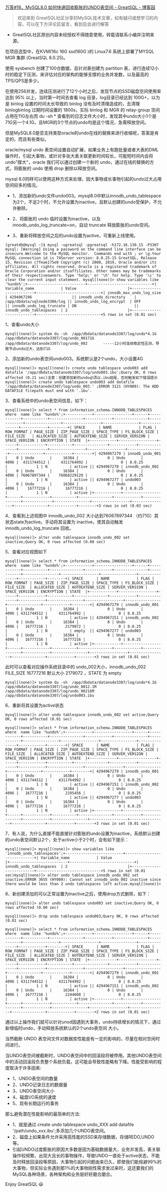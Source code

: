 [万答#18，MySQL8.0 如何快速回收膨胀的UNDO表空间 - GreatSQL - 博客园](https://www.cnblogs.com/greatsql/p/15722154.html) 

 > 欢迎来到 GreatSQL社区分享的MySQL技术文章，如有疑问或想学习的内容，可以在下方评论区留言，看到后会进行解答

*   GreatSQL社区原创内容未经授权不得随意使用，转载请联系小编并注明来源。

在项目选型中，在KVM(16c 16G ssd160G )的 Linux7.6 系统上部署了MYSQL MGR 集群 (GreatSQL 8.0.25)。

使用 sysbench 创建了100仓数据，且针对表创建为 partition 表，进行连续12小时的稳定下压测，来评估对应的架构的能够支撑的业务并发数，以及最高的TPS/QPS是多少。

在使用256并发，连续压测进行了12个小时之后，发现节点的SSD磁盘空间使用率达到 95% 以上，当时第一时间去查看 log 目录，log目录已经达到 100G+，以为是 binlog 设置的时间太长导致的 binlog 没有及时清理造成的，去清理 binlogbinlog 过期时间设置的 1800s，实际 binlog 和 MGR 的 relay-group 空间占用在11G左右而 du -sh \* 查看到的日志文件大小时，发现其中undo大小1个是71G另一个4.1G，且MGR的3个节点的undo均是这个情况，急需释放空间。

但是MySQL8.0是否支持类型oracle的undo在线的替换来进行收缩呢，答案是肯定的，而且有些类似。

oracle/mysql undo 表空间设置自动扩展，如果业务上有跑批量或者大表的DML操作时，引起大事物，或针对多张大表关联更新时间较长，可能短时间内会将undo"撑大"，oracle 我们可以通过创建一个新的 undo，通过在线的替换的方式，将膨胀的 undo 使用 drop 删除以释放空间。

mysql 8.0同样可以使用这种方式来处理，因大事物或长事物引起的undo过大占用空间较多的情况。

*   1、添加新的undo文件undo003。mysql8.0中默认innodb\_undo\_tablespace为2个，不足2个时，不允许设置为inactive，且默认创建的undo受保护，不允许删除。
    
*   2、将膨胀的 undo 临时设置为inactive，以及 innodb\_undo\_log\_truncate=on，自动 truncate 释放膨胀的undo空间。
    
*   3、重新将释放空间之后的undo设置为active，可重新上线使用。
    

```null
[greatdb@mysql ~]$ mysql -ugreatsql -pgreatsql -h172.16.130.15 -P3307    mysql: [Warning] Using a password on the command line interface can be insecure.Welcome to the MySQL monitor.  Commands end with ; or \g.Your MySQL connection id is 74Server version: 8.0.25-15 GreatSQL, Release 15, Revision c7feae175e0 Copyright (c) 2000, 2019, Oracle and/or its affiliates. All rights reserved. Oracle is a registered trademark of Oracle Corporation and/or itsaffiliates. Other names may be trademarks of their respectiveowners. Type 'help;' or '\h' for help. Type '\c' to clear the current input statement. mysql[(none)]> show variables like '%undo%';+--------------------------+-----------------------------+| Variable_name            | Value                       |+--------------------------+-----------------------------+| innodb_max_undo_log_size | 4294967296                  || innodb_undo_directory    | /app/dbdata/sqlnode3306/log || innodb_undo_log_encrypt  | OFF                         || innodb_undo_log_truncate | ON                          || innodb_undo_tablespaces  | 2                           |+--------------------------+-----------------------------+5 rows in set (0.01 sec)
```

1、查看undo大小

```null
mysql[(none)]> system du -sh  /app/dbdata/datanode3307/log/undo*4.1G /app/dbdata/datanode3307/log/undo_00171G /app/dbdata/datanode3307/log/undo_002       -----12小时连续稳定性压测，导致节点undo过大，达到71G
```

2、添加新的undo表空间undo003。系统默认是2个undo，大小设置4G

```null
mysql[(none)]> mysql[(none)]> create undo tablespace undo003 add datafile '/app/dbdata/datanode3307/log/undo003.ibu';Query OK, 0 rows affected (0.21 sec)注意：创建添加新的undo必须以.ibu结尾，否则触发如下错误提示mysql[(none)]> create undo tablespace undo003 add datafile '/app/dbdata/datanode3307/log/undo_003.' ;ERROR 3121 (HY000): The ADD DATAFILE filepath must end with '.ibu'.
```

3、查看系统中的undo表空间信息，如下：

```null
mysql[(none)]> select * from information_schema.INNODB_TABLESPACES where  name like '%undo%';+------------+-----------------+------+------------+-----------+---------------+------------+---------------+-------------+----------------+-----------------+----------------+---------------+------------+--------+| SPACE      | NAME            | FLAG | ROW_FORMAT | PAGE_SIZE | ZIP_PAGE_SIZE | SPACE_TYPE | FS_BLOCK_SIZE | FILE_SIZE   | ALLOCATED_SIZE | AUTOEXTEND_SIZE | SERVER_VERSION | SPACE_VERSION | ENCRYPTION | STATE  |+------------+-----------------+------+------------+-----------+---------------+------------+---------------+-------------+----------------+-----------------+----------------+---------------+------------+--------+| 4294967279 | innodb_undo_001 |    0 | Undo       |     16384 |             0 | Undo       |          4096 |  4311744512 |     4311764992 |               0 | 8.0.25         |             1 | N          | active || 4294967278 | innodb_undo_002 |    0 | Undo       |     16384 |             0 | Undo       |          4096 | 76067897344 |    76068229120 |               0 | 8.0.25         |             1 | N          | active || 4294967277 | undo003         |    0 | Undo       |     16384 |             0 | Undo       |          4096 |    16777216 |       16777216 |               0 | 8.0.25         |             1 | N          | active |+------------+-----------------+------+------------+-----------+---------------+------------+---------------+-------------+----------------+-----------------+----------------+---------------+------------+--------+3 rows in set (0.03 sec)
```

4、查看到上述视图中 innodb\_undo\_002 大小达到76067897344 （约71G）其状态state为active。手动将其设置为 inactive，使其自动触发 innodb\_undo\_log\_truncate 回收。

```null
mysql[(none)]> alter undo tablespace innodb_undo_002 set inactive;Query OK, 0 rows affected (0.00 sec)
```

5、查看对应视图如下

```null
mysql[(none)]> select * from information_schema.INNODB_TABLESPACES where  name like '%undo%';+------------+-----------------+------+------------+-----------+---------------+------------+---------------+------------+----------------+-----------------+----------------+---------------+------------+--------+| SPACE      | NAME            | FLAG | ROW_FORMAT | PAGE_SIZE | ZIP_PAGE_SIZE | SPACE_TYPE | FS_BLOCK_SIZE | FILE_SIZE  | ALLOCATED_SIZE | AUTOEXTEND_SIZE | SERVER_VERSION | SPACE_VERSION | ENCRYPTION | STATE  |+------------+-----------------+------+------------+-----------+---------------+------------+---------------+------------+----------------+-----------------+----------------+---------------+------------+--------+| 4294967279 | innodb_undo_001 |    0 | Undo       |     16384 |             0 | Undo       |          4096 | 4311744512 |     4311764992 |               0 | 8.0.25         |             1 | N          | active || 4294967151 | innodb_undo_002 |    0 | Undo       |     16384 |             0 | Undo       |          4096 |   16777216 |        2179072 |               0 | 8.0.25         |             1 | N          | empty  || 4294967277 | undo003         |    0 | Undo       |     16384 |             0 | Undo       |          4096 |   16777216 |       16777216 |               0 | 8.0.25         |             1 | N          | active |+------------+-----------------+------+------------+-----------+---------------+------------+---------------+------------+----------------+-----------------+----------------+---------------+------------+--------+3 rows in set (0.01 sec)
```

此时可以查看对应操作系统目录中的 undo\_002大小，innodb\_undo\_002 FILE\_SIZE 16777216 默认大小 2179072 ，STATE 为 empty

```null
mysql[(none)]> system du -sh  /app/dbdata/datanode3307/log/undo*4.1G /app/dbdata/datanode3307/log/undo_0012.1M /app/dbdata/datanode3307/log/undo_00216M /app/dbdata/datanode3307/log/undo003.ibu
```

6、重新将其设置为active状态

```null
mysql[(none)]> alter undo tablespace innodb_undo_002 set active;Query OK, 0 rows affected (0.01 sec)
```

```null
mysql[(none)]> select * from information_schema.INNODB_TABLESPACES where  name like '%undo%';+------------+-----------------+------+------------+-----------+---------------+------------+---------------+------------+----------------+-----------------+----------------+---------------+------------+--------+| SPACE      | NAME            | FLAG | ROW_FORMAT | PAGE_SIZE | ZIP_PAGE_SIZE | SPACE_TYPE | FS_BLOCK_SIZE | FILE_SIZE  | ALLOCATED_SIZE | AUTOEXTEND_SIZE | SERVER_VERSION | SPACE_VERSION | ENCRYPTION | STATE  |+------------+-----------------+------+------------+-----------+---------------+------------+---------------+------------+----------------+-----------------+----------------+---------------+------------+--------+| 4294967279 | innodb_undo_001 |    0 | Undo       |     16384 |             0 | Undo       |          4096 | 4311744512 |     4311764992 |               0 | 8.0.25         |             1 | N          | active || 4294967151 | innodb_undo_002 |    0 | Undo       |     16384 |             0 | Undo       |          4096 |   16777216 |        2195456 |               0 | 8.0.25         |             1 | N          | active || 4294967277 | undo003         |    0 | Undo       |     16384 |             0 | Undo       |          4096 |   16777216 |       16777216 |               0 | 8.0.25         |             1 | N          | active |+------------+-----------------+------+------------+-----------+---------------+------------+---------------+------------+----------------+-----------------+----------------+---------------+------------+--------+3 rows in set (0.01 sec)
```

7、有人说，为什么直接不能直接针对膨胀的undo设置为inactive，系统默认创建的undo表空间默认2个，处于active小于2个时，会有如下提示：

```null
mysql[(none)]> mysql[(none)]> show variables like 'innodb_undo_tablespaces';+--------------------------+-----------------------------+| Variable_name            | Value                       |+--------------------------+-----------------------------+| innodb_undo_tablespaces  | 2                           |+--------------------------+-----------------------------+5 rows in set (0.01 sec)mysql[(none)]> alter undo tablespace innodb_undo_002 set inactive;ERROR 3655 (HY000): Cannot set innodb_undo_002 inactive since there would be less than 2 undo tablespaces left active.mysql[(none)]> 
```

8、新创建添加的可以正常设置为inactive之后，使用drop方式删除，如下：

```null
mysql[(none)]> alter undo tablespace undo003 set inactive;Query OK, 0 rows affected (0.00 sec)
```

```null
mysql[(none)]> drop undo tablespace undo003;Query OK, 0 rows affected (0.01 sec)
```

```null
mysql[(none)]> select * from information_schema.INNODB_TABLESPACES where  name like '%undo%';+------------+-----------------+------+------------+-----------+---------------+------------+---------------+------------+----------------+-----------------+----------------+---------------+------------+--------+| SPACE      | NAME            | FLAG | ROW_FORMAT | PAGE_SIZE | ZIP_PAGE_SIZE | SPACE_TYPE | FS_BLOCK_SIZE | FILE_SIZE  | ALLOCATED_SIZE | AUTOEXTEND_SIZE | SERVER_VERSION | SPACE_VERSION | ENCRYPTION | STATE  |+------------+-----------------+------+------------+-----------+---------------+------------+---------------+------------+----------------+-----------------+----------------+---------------+------------+--------+| 4294967279 | innodb_undo_001 |    0 | Undo       |     16384 |             0 | Undo       |          4096 | 4311744512 |     4311764992 |               0 | 8.0.25         |             1 | N          | active || 4294967151 | innodb_undo_002 |    0 | Undo       |     16384 |             0 | Undo       |          4096 |   16777216 |        2244608 |               0 | 8.0.25         |             1 | N          | active |+------------+-----------------+------+------------+-----------+---------------+------------+---------------+------------+----------------+-----------------+----------------+---------------+------------+--------+2 rows in set (0.01 sec)
```

通过以上操作我们就可以针对unod因遇到大事务，undo持续增长的情况下，通过新增临时undo，手动释放系统默认的2个undo表空间 大小。

当然截断 UNDO 表空间文件对数据库性能是有一定的影响的，尽量在相对空闲时间进行。

当UNDO表空间被截断时，UNDO表空间中的回滚段将被停用。其他UNDO表空间中的活动回滚段负责整个系统负载，这可能会导致性能略有下降。性能受影响的程度取决于许多因素:

*   1、UNDO表空间的数量
*   2、UNDO记录日志的数据量
*   3、UNDO表空间大小
*   4、磁盘I/O系统的速度
*   5、现有长期运行的事务

那么避免潜在性能影响的最简单的方法:

*   1、就是通过 create undo tablespace undo\_XXX add datafile '/path/undo\_xxx.ibu';多添加几个UNDO表空间。
*   2、磁盘上如果条件允许采用高性能的SSD来存储数据，存储REDO,UNDO等。
*   引起UNDO过度膨胀的原因大多数是因为基础数据量大，业务并发高，表关联操作较频繁，出现大且长的事物操作，导致UNDO一直处于active状态，不能及时释放回滚段等原因，大事物引起的问题由来已久，即使我们能规避99%的大事物，但实际业务遇到那1%的大事物刚性需求发过来时，这还要我们的MySQL各种场景，各种架构和业务层好好磨合磨合。

Enjoy GreatSQL 😃
